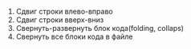 1) Cдвиг строки влево-вправо
2) Сдвиг строки вверх-вниз
3) Свернуть-развернуть блок кода(folding, collaps)
4) Свернуть все блоки кода в файле
